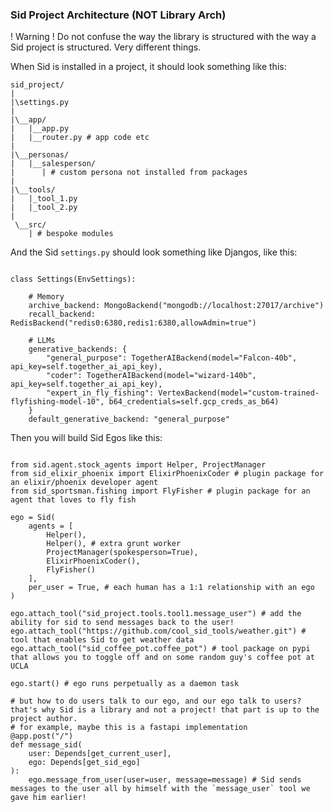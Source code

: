 ### Sid Project Architecture (NOT Library Arch)

! Warning ! Do not confuse the way the library is structured with the way a Sid project is structured. Very different things.

When Sid is installed in a project, it should look something like this:

```
sid_project/
|
|\settings.py
|
|\__app/
|   |__app.py
|   |__router.py # app code etc
|
|\__personas/
|   |__salesperson/
|      | # custom persona not installed from packages
|
|\__tools/
|   |_tool_1.py
|   |_tool_2.py
|
 \__src/
    | # bespoke modules
```

And the Sid `settings.py` should look something like Djangos, like this:

```python3

class Settings(EnvSettings):

    # Memory
    archive_backend: MongoBackend("mongodb://localhost:27017/archive")
    recall_backend: RedisBackend("redis0:6380,redis1:6380,allowAdmin=true")

    # LLMs
    generative_backends: {
        "general_purpose": TogetherAIBackend(model="Falcon-40b", api_key=self.together_ai_api_key),
        "coder": TogetherAIBackend(model="wizard-140b", api_key=self.together_ai_api_key),
        "expert_in_fly_fishing": VertexBackend(model="custom-trained-flyfishing-model-10", b64_credentials=self.gcp_creds_as_b64)
    }
    default_generative_backend: "general_purpose"
```

Then you will build Sid Egos like this:

```python3

from sid.agent.stock_agents import Helper, ProjectManager
from sid_elixir_phoenix import ElixirPhoenixCoder # plugin package for an elixir/phoenix developer agent
from sid_sportsman.fishing import FlyFisher # plugin package for an agent that loves to fly fish

ego = Sid(
    agents = [
        Helper(),
        Helper(), # extra grunt worker
        ProjectManager(spokesperson=True),
        ElixirPhoenixCoder(),
        FlyFisher()
    ],
    per_user = True, # each human has a 1:1 relationship with an ego
)

ego.attach_tool("sid_project.tools.tool1.message_user") # add the ability for sid to send messages back to the user!
ego.attach_tool("https://github.com/cool_sid_tools/weather.git") # tool that enables Sid to get weather data
ego.attach_tool("sid_coffee_pot.coffee_pot") # tool package on pypi that allows you to toggle off and on some random guy's coffee pot at UCLA

ego.start() # ego runs perpetually as a daemon task

# but how to do users talk to our ego, and our ego talk to users? that's why Sid is a library and not a project! that part is up to the project author.
# for example, maybe this is a fastapi implementation
@app.post("/")
def message_sid(
    user: Depends[get_current_user],
    ego: Depends[get_sid_ego]
):
    ego.message_from_user(user=user, message=message) # Sid sends messages to the user all by himself with the `message_user` tool we gave him earlier!
```
